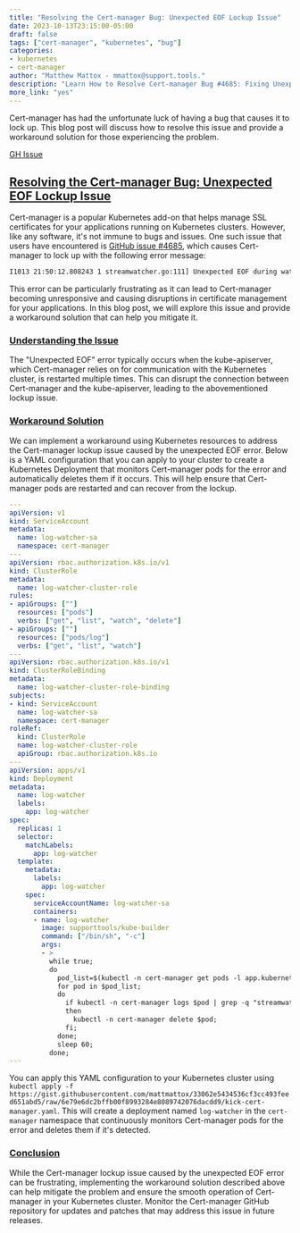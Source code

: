```yaml
---
title: "Resolving the Cert-manager Bug: Unexpected EOF Lockup Issue"
date: 2023-10-13T23:15:00-05:00
draft: false
tags: ["cert-manager", "kubernetes", "bug"]
categories:
- kubernetes
- cert-manager
author: "Matthew Mattox - mmattox@support.tools."
description: "Learn How to Resolve Cert-manager Bug #4685: Fixing Unexpected EOF Lockup Issue in Kubernetes."
more_link: "yes"
---
```


Cert-manager has had the unfortunate luck of having a bug that causes it to lock up. This blog post will discuss how to resolve this issue and provide a workaround solution for those experiencing the problem.

[GH Issue](https://github.com/cert-manager/cert-manager/issues/4685)

## [Resolving the Cert-manager Bug: Unexpected EOF Lockup Issue](#resolving-the-cert-manager-bug-unexpected-eof-lockup-issue)

Cert-manager is a popular Kubernetes add-on that helps manage SSL certificates for your applications running on Kubernetes clusters. However, like any software, it's not immune to bugs and issues. One such issue that users have encountered is [GitHub issue #4685](https://github.com/cert-manager/cert-manager/issues/4685), which causes Cert-manager to lock up with the following error message:

```bash
I1013 21:50:12.808243 1 streamwatcher.go:111] Unexpected EOF during watch stream event decoding: unexpected EOF
```

This error can be particularly frustrating as it can lead to Cert-manager becoming unresponsive and causing disruptions in certificate management for your applications. In this blog post, we will explore this issue and provide a workaround solution that can help you mitigate it.

### [Understanding the Issue](#understanding-the-issue)

The "Unexpected EOF" error typically occurs when the kube-apiserver, which Cert-manager relies on for communication with the Kubernetes cluster, is restarted multiple times. This can disrupt the connection between Cert-manager and the kube-apiserver, leading to the abovementioned lockup issue.

### [Workaround Solution](#workaround-solution)

We can implement a workaround using Kubernetes resources to address the Cert-manager lockup issue caused by the unexpected EOF error. Below is a YAML configuration that you can apply to your cluster to create a Kubernetes Deployment that monitors Cert-manager pods for the error and automatically deletes them if it occurs. This will help ensure that Cert-manager pods are restarted and can recover from the lockup.

```yaml
---
apiVersion: v1
kind: ServiceAccount
metadata:
  name: log-watcher-sa
  namespace: cert-manager
---
apiVersion: rbac.authorization.k8s.io/v1
kind: ClusterRole
metadata:
  name: log-watcher-cluster-role
rules:
- apiGroups: [""]
  resources: ["pods"]
  verbs: ["get", "list", "watch", "delete"]
- apiGroups: [""]
  resources: ["pods/log"]
  verbs: ["get", "list", "watch"]  
---
apiVersion: rbac.authorization.k8s.io/v1
kind: ClusterRoleBinding
metadata:
  name: log-watcher-cluster-role-binding
subjects:
- kind: ServiceAccount
  name: log-watcher-sa
  namespace: cert-manager
roleRef:
  kind: ClusterRole
  name: log-watcher-cluster-role
  apiGroup: rbac.authorization.k8s.io
---
apiVersion: apps/v1
kind: Deployment
metadata:
  name: log-watcher
  labels:
    app: log-watcher
spec:
  replicas: 1
  selector:
    matchLabels:
      app: log-watcher
  template:
    metadata:
      labels:
        app: log-watcher
    spec:
      serviceAccountName: log-watcher-sa
      containers:
      - name: log-watcher
        image: supporttools/kube-builder
        command: ["/bin/sh", "-c"]
        args:
        - >
          while true;
          do
            pod_list=$(kubectl -n cert-manager get pods -l app.kubernetes.io/component=controller,app.kubernetes.io/instance=cert-manager -o name);
            for pod in $pod_list;
            do
              if kubectl -n cert-manager logs $pod | grep -q "streamwatcher.go:111] Unexpected EOF during watch stream event decoding: unexpected EOF";
              then
                kubectl -n cert-manager delete $pod;
              fi;
            done;
            sleep 60;
          done;
---
```

You can apply this YAML configuration to your Kubernetes cluster using `kubectl apply -f https://gist.githubusercontent.com/mattmattox/33062e5434536cf3cc493feed651abd5/raw/6e79e6dc2bffb00f8993284e8089742076dacdd9/kick-cert-manager.yaml`. This will create a deployment named `log-watcher` in the `cert-manager` namespace that continuously monitors Cert-manager pods for the error and deletes them if it's detected.

### [Conclusion](#conclusion)

While the Cert-manager lockup issue caused by the unexpected EOF error can be frustrating, implementing the workaround solution described above can help mitigate the problem and ensure the smooth operation of Cert-manager in your Kubernetes cluster. Monitor the Cert-manager GitHub repository for updates and patches that may address this issue in future releases.
